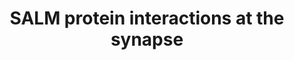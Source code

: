 ---
authors:
- ReactomeTeam
description: Recruitment of receptors and ion channels to the postsynaptic membrane
  is the last step in synapse formation. Many of these proteins interact directly
  or indirectly with postsynaptic density-95 (PSD95)/Discs large/zona occludens-1
  (PDZ) proteins, thus linking them to the postsynaptic scaffold and providing a mechanism
  for both retaining the protein at the synapse and keeping its proximity to signaling
  molecules known to associate with PDZ proteins (Nourry et al. 2003, Kim & Sheng
  2004, Montgomery et al. 2004, Sheng and Kim 2011). The synaptic adhesion-like molecules
  (SALM) family belongs to the superfamily of leucine-rich repeat (LRR)-containing
  adhesion molecules, alternatively referred as LRFN (leucine-rich repeat and fibronectin
  III domain-containing) is an synapse adhesion molecule linked to NMDA and AMPA receptors.
  It includes five known members (SALMs 1-5 or LRFN1-5), which have been implicated
  in the regulation of neurite outgrowth and branching, and synapse formation and
  maturation. SLAM proteins are distributed to both dendrites and axons in neurons
  (Ko et al. 2006, Wang et al. 2006, Morimura et al. 2006, Nam ett al. 2011). The
  family members, SALM1-SALM5, have a single transmembrane (TM) domain and contain
  extracellular leucine-rich repeats, an Ig C2 type domain, a fibronectin type III
  domain, and an intracellular postsynaptic density-95 (PSD-95)/Discs large/zona occludens-1
  (PDZ) binding domain, which is present on all members except SALM4 and SALM5.  View
  original pathway at:[http://www.reactome.org/PathwayBrowser/#DIAGRAM=8849932 Reactome].
last-edited: 2016-07-11
organisms:
- Homo sapiens
redirect_from:
- /index.php/Pathway:WP3812
- /instance/WP3812
schema-jsonld:
- '@context': https://schema.org/
  '@id': https://wikipathways.github.io/pathways/WP3812.html
  '@type': Dataset
  creator:
    '@type': Organization
    name: WikiPathways
  description: Recruitment of receptors and ion channels to the postsynaptic membrane
    is the last step in synapse formation. Many of these proteins interact directly
    or indirectly with postsynaptic density-95 (PSD95)/Discs large/zona occludens-1
    (PDZ) proteins, thus linking them to the postsynaptic scaffold and providing a
    mechanism for both retaining the protein at the synapse and keeping its proximity
    to signaling molecules known to associate with PDZ proteins (Nourry et al. 2003,
    Kim & Sheng 2004, Montgomery et al. 2004, Sheng and Kim 2011). The synaptic adhesion-like
    molecules (SALM) family belongs to the superfamily of leucine-rich repeat (LRR)-containing
    adhesion molecules, alternatively referred as LRFN (leucine-rich repeat and fibronectin
    III domain-containing) is an synapse adhesion molecule linked to NMDA and AMPA
    receptors. It includes five known members (SALMs 1-5 or LRFN1-5), which have been
    implicated in the regulation of neurite outgrowth and branching, and synapse formation
    and maturation. SLAM proteins are distributed to both dendrites and axons in neurons
    (Ko et al. 2006, Wang et al. 2006, Morimura et al. 2006, Nam ett al. 2011). The
    family members, SALM1-SALM5, have a single transmembrane (TM) domain and contain
    extracellular leucine-rich repeats, an Ig C2 type domain, a fibronectin type III
    domain, and an intracellular postsynaptic density-95 (PSD-95)/Discs large/zona
    occludens-1 (PDZ) binding domain, which is present on all members except SALM4
    and SALM5.  View original pathway at:[http://www.reactome.org/PathwayBrowser/#DIAGRAM=8849932
    Reactome].
  keywords:
  - 'DLG1 '
  - 'PTPRS '
  - 'SALM4 '
  - 'PTPRD '
  - SALM1
  - SALM3:LAR-RPTPs
  - 'FLOT1 '
  - SALM4
  - SALM1:NMDAR:PSD-95
  - 'Ca permeable AMPA receptors '
  - 'PSD-95 '
  - proteins (SAP)
  - SALM2,3(SALM1,4)
  - 'GRIN2C '
  - SALM4:FLOT1(FLOT2)
  - 'FLOT2 '
  - 'GRIN2D '
  - complex
  - 'L-Glu '
  - 'GRIN2A '
  - NMDA receptor
  - SALM2
  - 'SALM5 '
  - 'GRIN2B '
  - AMPA, NMDA receptors
  - SALM1,2,3
  - LAR,PTPRS,PTPRD
  - 'SALM2 '
  - SALM3,SALM5
  - 'DLG3 '
  - FLOT1(FLOT2)
  - synapse-associated
  - 'SALM3 '
  - 'Gly '
  - 'SALM1 '
  - 'GRIN1 '
  - receptors
  - SALM2,3(SALM1,4):RTN3
  - 'RTN3 '
  - 'PTPRF '
  - NMDAR:PSD-95
  - SALM2:AMPA, NMDA
  - SALM1,2,3 dimer
  - SALM1:SAP proteins
  - PSD-95
  - RTN3
  - SALM3
  - SALM3,SALM5:PSD-95
  license: CC0
  name: SALM protein interactions at the synapse
seo: CreativeWork
title: SALM protein interactions at the synapse
wpid: WP3812
---